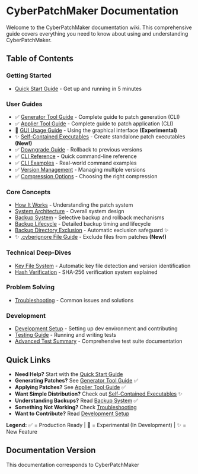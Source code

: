 # CyberPatchMaker Documentation

Welcome to the CyberPatchMaker documentation wiki. This comprehensive guide covers everything you need to know about using and understanding CyberPatchMaker.

## Table of Contents

### Getting Started
- [Quick Start Guide](quick-start.md) - Get up and running in 5 minutes

### User Guides
- ✅ [Generator Tool Guide](generator-guide.md) - Complete guide to patch generation (CLI)
- ✅ [Applier Tool Guide](applier-guide.md) - Complete guide to patch application (CLI)
- 🧪 [GUI Usage Guide](gui-usage.md) - Using the graphical interface **(Experimental)**
- ✨ [Self-Contained Executables](self-contained-executables.md) - Create standalone patch executables **(New!)**
- ✅ [Downgrade Guide](downgrade-guide.md) - Rollback to previous versions
- ✅ [CLI Reference](cli-reference.md) - Quick command-line reference
- ✅ [CLI Examples](CLI-EXAMPLES.md) - Real-world command examples
- ✅ [Version Management](version-management.md) - Managing multiple versions
- ✅ [Compression Options](compression-guide.md) - Choosing the right compression

### Core Concepts
- [How It Works](how-it-works.md) - Understanding the patch system
- [System Architecture](architecture.md) - Overall system design
- [Backup System](backup-system.md) - Selective backup and rollback mechanisms
- [Backup Lifecycle](backup-lifecycle.md) - Detailed backup timing and lifecycle
- [Backup Directory Exclusion](backup-exclusion.md) - Automatic exclusion safeguard ✨
- ✨ [.cyberignore File Guide](cyberignore-guide.md) - Exclude files from patches **(New!)**

### Technical Deep-Dives
- [Key File System](key-file-system.md) - Automatic key file detection and version identification
- [Hash Verification](hash-verification.md) - SHA-256 verification system explained

### Problem Solving
- [Troubleshooting](troubleshooting.md) - Common issues and solutions

### Development
- [Development Setup](development-setup.md) - Setting up dev environment and contributing
- [Testing Guide](testing-guide.md) - Running and writing tests
- [Advanced Test Summary](ADVANCED-TEST-SUMMARY.md) - Comprehensive test suite documentation

## Quick Links

- **Need Help?** Start with the [Quick Start Guide](quick-start.md)
- **Generating Patches?** See [Generator Tool Guide](generator-guide.md) ✅
- **Applying Patches?** See [Applier Tool Guide](applier-guide.md) ✅
- **Want Simple Distribution?** Check out [Self-Contained Executables](self-contained-executables.md) ✨
- **Understanding Backups?** Read [Backup System](backup-system.md) ✅
- **Something Not Working?** Check [Troubleshooting](troubleshooting.md)
- **Want to Contribute?** Read [Development Setup](development-setup.md)

**Legend:** ✅ = Production Ready | 🧪 = Experimental (In Development) | ✨ = New Feature

## Documentation Version

This documentation corresponds to CyberPatchMaker